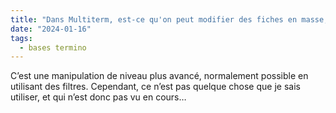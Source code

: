 ```yaml
---
title: "Dans Multiterm, est-ce qu'on peut modifier des fiches en masse, par exemple pour ajouter une mention de source à une sélection de fiches, ou leur attribuer un indicateur de fiabilité ?"
date: "2024-01-16"
tags:
  - bases termino
---
```


C’est une manipulation de niveau plus avancé, normalement possible en utilisant des filtres. Cependant, ce n’est pas quelque chose que je sais utiliser, et qui n’est donc pas vu en cours…

